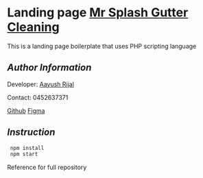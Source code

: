 # Landing page [Mr Splash Gutter Cleaning](www.aiims.com.au)

This is a landing page boilerplate that uses PHP scripting language

## _Author Information_

Developer: [Aayush Rijal](https://www.aayushrijal.net)

Contact: 0452637371

[Github](https://github.com/aayushrijal91/mrsplash_guttercleaning)
[Figma](https://www.figma.com/file/GXJzjZdWs0hu2S6kWpfCRe/Mr-Splash-Plumbing---Website?node-id=2410%3A3970&t=L1FvK2kKoCE91tQI-0)

## _Instruction_

```bash
 npm install
 npm start
 ```

Reference for full repository
